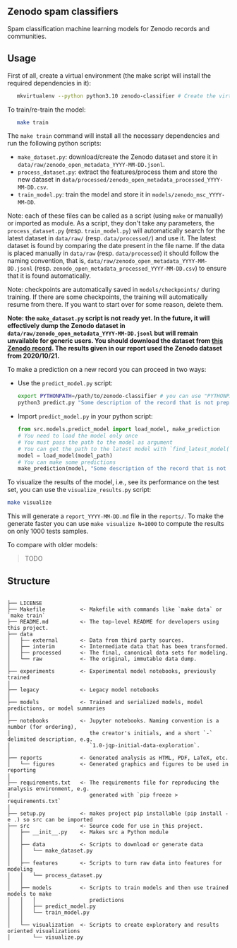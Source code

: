 ## Zenodo spam classifiers

Spam classification machine learning models for Zenodo records and communities.

## Usage

First of all, create a virtual environment (the make script will install the required dependencies in it):

```bash
   mkvirtualenv --python python3.10 zenodo-classifier # Create the virtual environment
```

To train/re-train the model:

```bash
   make train
```

The `make train` command will install all the necessary dependencies and run the following python scripts:

- `make_dataset.py`: download/create the Zenodo dataset and store it in `data/raw/zenodo_open_metadata_YYYY-MM-DD.jsonl`.
- `process_dataset.py`: extract the features/process them and store the new dataset in `data/processed/zenodo_open_metadata_processed_YYYY-MM-DD.csv`.
- `train_model.py`: train the model and store it in `models/zenodo_msc_YYYY-MM-DD`.

Note: each of these files can be called as a script (using `make` or manually) or imported as module. As a script, they don't take any parameters, the `process_dataset.py` (resp. `train_model.py`) will automatically search for the latest dataset in `data/raw/` (resp. `data/processed/`) and use it. The latest dataset is found by comparing the date present in the file name. If the data is placed manually in `data/raw` (resp. `data/processed`) it should follow the naming convention, that is, `data/raw/zenodo_open_metadata_YYYY-MM-DD.jsonl` (resp. `zenodo_open_metadata_processed_YYYY-MM-DD.csv`) to ensure that it is found automatically.

Note: checkpoints are automatically saved in `models/checkpoints/` during training. If there are some checkpoints, the training will automatically resume from there. If you want to start over for some reason, delete them.

**Note: the `make_dataset.py` script is not ready yet. In the future, it will effectively dump the Zenodo dataset in `data/raw/zenodo_open_metadata_YYYY-MM-DD.jsonl` but will remain unvailable for generic users. You should download the dataset from [this Zenodo record](https://zenodo.org/record/7438358/files/zenodo_open_metadata_2022-12-14.jsonl.gz?download=1). The results given in our report used the Zenodo dataset from 2020/10/21.**

To make a prediction on a new record you can proceed in two ways:

- Use the `predict_model.py` script:
  ```bash
  export PYTHONPATH=/path/to/zenodo-classifier # you can use "PYTHONPATH=$(pwd)" if you are in the zenodo-classifier directory
  python3 predict.py "Some description of the record that is not preprocess (but can be)"
  ```
- Import `predict_model.py` in your python script:
  ```python
  from src.models.predict_model import load_model, make_prediction
  # You need to load the model only once
  # You must pass the path to the model as argument
  # You can get the path to the latest model with `find_latest_model()` or pass the path to the model you want to use
  model = load_model(model_path)
  # You can make some predictions
  make_prediction(model, "Some description of the record that is not preprocess (but can be)")
  ```
  
To visualize the results of the model, i.e., see its performance on the test set, you can use the `visualize_results.py` script:

```bash
make visualize
```

This will generate a `report_YYYY-MM-DD.md` file in the `reports/`. To make the generate faster you can use `make visualize N=1000` to compute the results on only 1000 tests samples.

To compare with older models:

> TODO

## Structure

```

├── LICENSE
├── Makefile           <- Makefile with commands like `make data` or `make train`
├── README.md          <- The top-level README for developers using this project.
├── data
│   ├── external       <- Data from third party sources.
│   ├── interim        <- Intermediate data that has been transformed.
│   ├── processed      <- The final, canonical data sets for modeling.
│   └── raw            <- The original, immutable data dump.
│
├── experiments        <- Experimental model notebooks, previously trained
│
├── legacy             <- Legacy model notebooks
│
├── models             <- Trained and serialized models, model predictions, or model summaries
│
├── notebooks          <- Jupyter notebooks. Naming convention is a number (for ordering),
│                         the creator's initials, and a short `-` delimited description, e.g.
│                         `1.0-jqp-initial-data-exploration`.
│
├── reports            <- Generated analysis as HTML, PDF, LaTeX, etc.
│   └── figures        <- Generated graphics and figures to be used in reporting
│
├── requirements.txt   <- The requirements file for reproducing the analysis environment, e.g.
│                         generated with `pip freeze > requirements.txt`
│
├── setup.py           <- makes project pip installable (pip install -e .) so src can be imported
├── src                <- Source code for use in this project.
│   ├── __init__.py    <- Makes src a Python module
│   │
│   ├── data           <- Scripts to download or generate data
│   │   └── make_dataset.py
│   │
│   ├── features       <- Scripts to turn raw data into features for modeling
│   │   └── process_dataset.py
│   │
│   ├── models         <- Scripts to train models and then use trained models to make
│   │   │                 predictions
│   │   ├── predict_model.py
│   │   └── train_model.py
│   │
│   └── visualization  <- Scripts to create exploratory and results oriented visualizations
│       └── visualize.py

```
